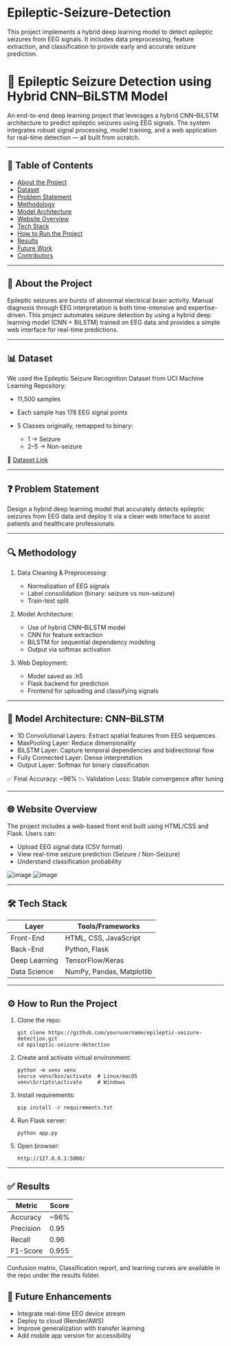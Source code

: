 # Epileptic-Seizure-Detection
This project implements a hybrid deep learning model to detect epileptic seizures from EEG signals. It includes data preprocessing, feature extraction, and classification to provide early and accurate seizure prediction.

# 🧠 Epileptic Seizure Detection using Hybrid CNN–BiLSTM Model

An end-to-end deep learning project that leverages a hybrid CNN–BiLSTM architecture to predict epileptic seizures using EEG signals. The system integrates robust signal processing, model training, and a web application for real-time detection — all built from scratch.

---

## 📌 Table of Contents

* [About the Project](#about-the-project)
* [Dataset](#dataset)
* [Problem Statement](#problem-statement)
* [Methodology](#methodology)
* [Model Architecture](#model-architecture)
* [Website Overview](#website-overview)
* [Tech Stack](#tech-stack)
* [How to Run the Project](#how-to-run-the-project)
* [Results](#results)
* [Future Work](#future-work)
* [Contributors](#contributors)

---

## 📖 About the Project

Epileptic seizures are bursts of abnormal electrical brain activity. Manual diagnosis through EEG interpretation is both time-intensive and expertise-driven. This project automates seizure detection by using a hybrid deep learning model (CNN + BiLSTM) trained on EEG data and provides a simple web interface for real-time predictions.

---

## 📊 Dataset

We used the Epileptic Seizure Recognition Dataset from UCI Machine Learning Repository:

* 11,500 samples
* Each sample has 178 EEG signal points
* 5 Classes originally, remapped to binary:

  * 1 → Seizure
  * 2–5 → Non-seizure

🔗 [Dataset Link](https://archive.ics.uci.edu/ml/datasets/Epileptic+Seizure+Recognition)

---

## ❓ Problem Statement

Design a hybrid deep learning model that accurately detects epileptic seizures from EEG data and deploy it via a clean web interface to assist patients and healthcare professionals.

---

## 🔍 Methodology

1. Data Cleaning & Preprocessing:

   * Normalization of EEG signals
   * Label consolidation (binary: seizure vs non-seizure)
   * Train-test split

2. Model Architecture:

   * Use of hybrid CNN–BiLSTM model
   * CNN for feature extraction
   * BiLSTM for sequential dependency modeling
   * Output via softmax activation

3. Web Deployment:

   * Model saved as .h5
   * Flask backend for prediction
   * Frontend for uploading and classifying signals

---

## 🧠 Model Architecture: CNN–BiLSTM

* 1D Convolutional Layers: Extract spatial features from EEG sequences
* MaxPooling Layer: Reduce dimensionality
* BiLSTM Layer: Capture temporal dependencies and bidirectional flow
* Fully Connected Layer: Dense interpretation
* Output Layer: Softmax for binary classification

✅ Final Accuracy: \~96%
📉 Validation Loss: Stable convergence after tuning

---

## 🌐 Website Overview

The project includes a web-based front end built using HTML/CSS and Flask. Users can:

* Upload EEG signal data (CSV format)
* View real-time seizure prediction (Seizure / Non-Seizure)
* Understand classification probability



![image](https://github.com/user-attachments/assets/357514d6-0c3d-4da1-a686-4126433a6529)
![image](https://github.com/user-attachments/assets/1ed47b7f-0570-452c-a46a-6c723a500cfe)


---

## 🛠️ Tech Stack

| Layer         | Tools/Frameworks          |
| ------------- | ------------------------- |
| Front-End     | HTML, CSS, JavaScript     |
| Back-End      | Python, Flask             |
| Deep Learning | TensorFlow/Keras          |
| Data Science  | NumPy, Pandas, Matplotlib |

---

## ⚙️ How to Run the Project

1. Clone the repo:

   ```
   git clone https://github.com/yourusername/epileptic-seizure-detection.git
   cd epileptic-seizure-detection
   ```

2. Create and activate virtual environment:

   ```
   python -m venv venv
   source venv/bin/activate  # Linux/macOS
   venv\Scripts\activate     # Windows
   ```

3. Install requirements:

   ```
   pip install -r requirements.txt
   ```

4. Run Flask server:

   ```
   python app.py
   ```

5. Open browser:

   ```
   http://127.0.0.1:5000/
   ```

---

## ✅ Results

| Metric    | Score |
| --------- | ----- |
| Accuracy  | \~96% |
| Precision | 0.95  |
| Recall    | 0.96  |
| F1-Score  | 0.955 |

Confusion matrix, Classification report, and learning curves are available in the repo under the results folder.

## 🔭 Future Enhancements

* Integrate real-time EEG device stream
* Deploy to cloud (Render/AWS)
* Improve generalization with transfer learning
* Add mobile app version for accessibility


